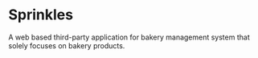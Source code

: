 # Sprinkles
A web based third-party application for bakery management system that solely focuses on bakery products.
